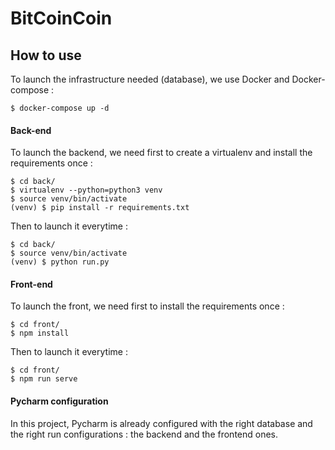 # BitCoinCoin

## How to use

To launch the infrastructure needed (database), we use Docker and Docker-compose :

```
$ docker-compose up -d
```

#### Back-end

To launch the backend, we need first to create a virtualenv and install the requirements once :

```
$ cd back/
$ virtualenv --python=python3 venv
$ source venv/bin/activate
(venv) $ pip install -r requirements.txt
```

Then to launch it everytime :

```
$ cd back/
$ source venv/bin/activate
(venv) $ python run.py
```

#### Front-end

To launch the front, we need first to install the requirements once :

```
$ cd front/
$ npm install
```

Then to launch it everytime :

```
$ cd front/
$ npm run serve
```

#### Pycharm configuration

In this project, Pycharm is already configured with the right database and the right run configurations : the backend and
the frontend ones.
